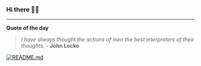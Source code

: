 ### Hi there 👋🏻


---

**Quote of the day**

> *I have always thought the actions of men the best interpreters of their thoughts.* - **John Locke** 

[![README.md](https://github.com/marcolovazzano/marcolovazzano/actions/workflows/readme.yml/badge.svg?branch=main)](https://github.com/marcolovazzano/marcolovazzano/actions/workflows/readme.yml)
